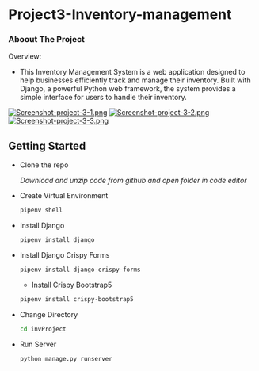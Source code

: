 # Project3-Inventory-management

### Aboout The Project
Overview:

- This Inventory Management System is a web application designed to help businesses efficiently track and manage their inventory. Built with Django, a powerful Python web framework, the system provides a simple interface for users to handle their inventory.

[![Screenshot-project-3-1.png](https://i.postimg.cc/g2KHcYr0/Screenshot-project-3-1.png)](https://postimg.cc/68yvYxrs)
[![Screenshot-project-3-2.png](https://i.postimg.cc/tCjr9vD2/Screenshot-project-3-2.png)](https://postimg.cc/7bK1VVF2)
[![Screenshot-project-3-3.png](https://i.postimg.cc/mrDCbC0d/Screenshot-project-3-3.png)](https://postimg.cc/G4WHK83Y)

## Getting Started

- Clone the repo

    *Download and unzip code from github and open folder in code editor*

- Create Virtual Environment
  ```sh
  pipenv shell
  ```

- Install Django
  ```sh
  pipenv install django
  ```
  
- Install Django Crispy Forms
  ```sh
  pipenv install django-crispy-forms
  ```
  
  - Install Crispy Bootstrap5
  ```sh
  pipenv install crispy-bootstrap5
  ```
  
- Change Directory
  ```sh
  cd invProject
  ```

- Run Server
  ```sh
  python manage.py runserver
  ```
